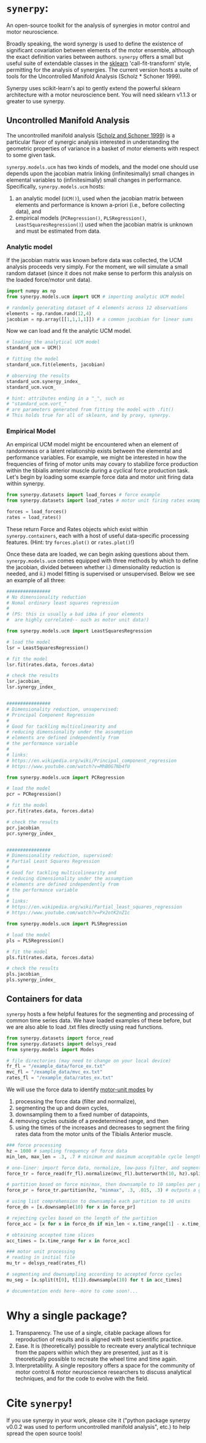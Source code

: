 # `synerpy`:
An open-source toolkit for the analysis of synergies in motor control and motor neuroscience.

Broadly speaking, the word synergy is used to define the existence of significant covariation between elements of the motor ensemble, although the exact definition varies between authors. `synerpy` offers a small but useful suite of extendable classes in the [sklearn](https://scikit-learn.org/stable/getting_started.html) 'call-fit-transform' style, permitting for the analysis of synergies. The current version hosts a suite of tools for the Uncontrolled Manifold Analysis (Scholz * Schoner 1999).

Synerpy uses scikit-learn's api to gently extend the powerful sklearn architecture with a motor neuroscience bent. You will need sklearn v1.1.3 or greater to use synerpy.

## Uncontrolled Manifold Analysis
The uncontrolled manifold analysis ([Scholz and Schoner 1999](https://www.researchgate.net/publication/12915817_Scholz_JP_Schoner_G_The_uncontrolled_manifold_concept_identifying_control_variables_for_a_functional_task_Exp_Brain_Res_126_289-306)) is a particular flavor of synergic analysis interested in understanding the geometric properties of variance in a basket of motor elements with respect to some given task.

 `synerpy.models.ucm` has two kinds of models, and the model one should use depends upon the jacobian matrix linking (infinitesimally) small changes in elemental variables to (infinitesimally) small changes in performance. Specifically, `synerpy.models.ucm` hosts:
1. an analytic model (`UCM()`), used when the jacobian matrix between elements and performance is known a-priori (i.e., before collecting data), and
2. empirical models (`PCRegression()`, `PLSRegression()`, `LeastSquaresRegression()`) used when the jacobian matrix is unknown and must be estimated from data.

### Analytic model
If the jacobian matrix was known before data was collected, the UCM analysis proceeds very simply. For the moment, we will simulate a small random dataset (since it does not make sense to perform this analysis on the loaded force/motor unit data).

```python
import numpy as np
from synerpy.models.ucm import UCM # importing analytic UCM model

# randomly generating dataset of 4 elements across 12 observations
elements = np.random.rand(12,4)
jacobian = np.array([[1,1,1,1]]) # a common jacobian for linear sums
```

Now we can load and fit the analytic UCM model.
```python
# loading the analytical UCM model
standard_ucm = UCM()

# fitting the model
standard_ucm.fit(elements, jacobian)

# observing the results
standard_ucm.synergy_index_
standard_ucm.vucm_

# hint: attributes ending in a "_", such as
# "standard_ucm.vort_"
# are parameters generated from fitting the model with .fit()
# This holds true for all of sklearn, and by proxy, synerpy.
```

### Empirical Model
An empirical UCM model might be encountered when an element of randomness or a latent relationship exists between the elemental and performance variables. For example, we might be interested in how the frequencies of firing of motor units may covary to stabilize force production within the tibialis anterior muscle during a cyclical force production task. Let's begin by loading some example force data and motor unit firing data within synerpy.

```python
from synerpy.datasets import load_forces # force example
from synerpy.datasets import load_rates # motor unit firing rates example

forces = load_forces()
rates = load_rates()
```

These return Force and Rates objects which exist within `synerpy.containers`, each with a host of useful data-specific processing features. (Hint: try `forces.plot()` or `rates.plot()`!)

Once these data are loaded, we can begin asking questions about them. `synerpy.models.ucm` comes equipped with three methods by which to define the jacobian, divided between whether i.) dimensionality reduction is needed, and ii.) model fitting is supervised or unsupervised. Below we see an example of all three:  

```python
################
# No dimensionality reduction
# Nomal ordinary least squares regression
#
# (PS: this is usually a bad idea if your elements
#  are highly correlated-- such as motor unit data!)

from synerpy.models.ucm import LeastSquaresRegression

# load the model
lsr = LeastSquaresRegression()

# fit the model
lsr.fit(rates.data, forces.data)

# check the results
lsr.jacobian_
lsr.synergy_index_


################
# Dimensionality reduction, unsupervised:
# Principal Component Regression
#
# Good for tackling multicolinearity and
# reducing dimensionality under the assumption
# elements are defined independently from
# the performance variable
#
# links:
# https://en.wikipedia.org/wiki/Principal_component_regression
# https://www.youtube.com/watch?v=MhB0G7Nb4fU

from synerpy.models.ucm import PCRegression

# load the model
pcr = PCRegression()

# fit the model
pcr.fit(rates.data, forces.data)

# check the results
pcr.jacobian_
pcr.synergy_index_


################
# Dimensionality reduction, supervised:
# Partial Least Squares Regression
#
# Good for tackling multicolinearity and
# reducing dimensionality under the assumption
# elements are defined independently from
# the performance variable
#
# links:
# https://en.wikipedia.org/wiki/Partial_least_squares_regression
# https://www.youtube.com/watch?v=Px2otK2nZ1c

from synerpy.models.ucm import PLSRegression

# load the model
pls = PLSRegression()

# fit the model
pls.fit(rates.data, forces.data)

# check the results
pls.jacobian_
pls.synergy_index_
```
## Containers for data

`synerpy` hosts a few helpful features for the segmenting and processing of common time series data. We have loaded examples of these before, but we are also able to load .txt files directly using read functions.

```python
from synerpy.datasets import force_read
from synerpy.datasets import delsys_read
from synerpy.models import Modes

# file directories (may need to change on your local device)
fr_fl = "/example_data/force_ex.txt"
mvc_fl = "/example_data/mvc_ex.txt"
rates_fl = "/example_data/rates_ex.txt"
```
We will use the force data to identify [motor-unit modes](https://pubmed.ncbi.nlm.nih.gov/36244637/) by
1. processing the force data (filter and normalize),
2. segmenting the up and down cycles,
3. downsampling them to a fixed number of datapoints,
4. removing cycles outside of a predetermined range, and then
5. using the times of the increases and decreases to segment the firing rates data from the motor units of the Tibialis Anterior muscle.

```python
### force processing
hz = 1000 # sampling frequency of force data
min_len, max_len = .3, .7 # minimum and maximum acceptable cycle length

# one-liner: import force data, normalize, low-pass filter, and segment from 2-15 s
force_tr = force_read(fr_fl).normalize(mvc_fl).butterworth(10, hz).split(2,15)

# partition based on force min/max, then downsample to 10 samples per partition
force_pr = force_tr.partition(hz, "minmax", .3, .015, .3) # outputs a generator of partitions

# using list comprehension to downsample each partition to 10 units
force_dn = [x.downsample(10) for x in force_pr]

# rejecting cycles based on the length of the partition
force_acc = [x for x in force_dn if min_len < x.time_range[1] - x.time_range[0] < max_len]

# obtaining accepted time slices
acc_times = [x.time_range for x in force_acc]

### motor unit processing
# reading in initial file
mu_tr = delsys_read(rates_fl)

# segmenting and downsampling according to accepted force cycles
mu_seg = [x.split(t[0], t[1]).downsample(10) for t in acc_times]

# documentation ends here--more to come soon!...

```

# Why a single package?
1. Transparency. The use of a single, citable package allows for reproduction of results and is aligned with best scientific practice.
2. Ease. It is (theoretically) possible to recreate every analytical technique from the papers within which they are presented, just as it is theoretically possible to recreate the wheel time and time again.
3. Interpretability. A single repository offers a space for the community of motor control & motor neuroscience researchers to discuss analytical techniques, and for the code to evolve with the field.

# Cite `synerpy`!
If you use synerpy in your work, please cite it ("python package synerpy v0.0.2 was used to perform uncontrolled manifold analysis", etc.) to help spread the open source tools!